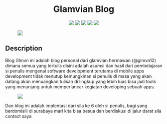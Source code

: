 
<h1 align="center"> Glamvian Blog</h1>
<p align="center">
  
<img src="https://img.shields.io/badge/made%20by-glamvian-green.svg" >

<img src="https://img.shields.io/badge/jekyll-4.0.0-green.svg">

<img src="https://img.shields.io/github/stars/glamvian/glamvian.svg?style=flat">

<img src="https://img.shields.io/github/issues/glamvian/glamvian.svg">

<img src="https://img.shields.io/badge/PRs-welcome-brightgreen.svg?style=flat">
</p>


<figure style="width: 200px">
 <a href="http://www.glamvian.com"><img src="https://media.giphy.com/media/IbTfDrit2BseI3e3cU/giphy.gif"></a>
<figcaption></figcaption>
</figure>


## Description
Blog Glmvn ini adalah blog personal dari glamvian hermawan (@glmvn12) dimana semua yang tertulis disini adalah asumsi dan hasil dari pembelajaran si penulis mengenai software development terutama di mobile apps development tidak menutup kemungkinan si penulis di masa yang akan datang akan menuangkan tulisan di lingkup yang lebih luas bisa jadi tools yang menunjang untuk memperlancar kegiatan developing sebuah apps.


<figure style="width: 200px">
 <a href="/images/BetterDeveloper.png"><img src="/images/BetterDeveloper.png"></a>
<figcaption></figcaption>
</figure>




Dan blog ini adalah implentasi dari sila ke 6 oleh si penulis, bagi yang berdomisili di surabaya mari kita bisa besua dan berdiskusi di jalur darat sila contact saya
